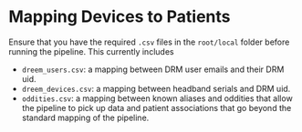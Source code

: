 # Mapping Devices to Patients

Ensure that you have the required `.csv` files in the `root/local` folder before running the pipeline. This currently includes

- `dreem_users.csv`: a mapping between DRM user emails and their DRM uid.
- `dreem_devices.csv`: a mapping between headband serials and DRM uid.
- `oddities.csv`: a mapping between known aliases and oddities that allow the pipeline to pick up data and patient associations that go beyond the standard mapping of the pipeline.